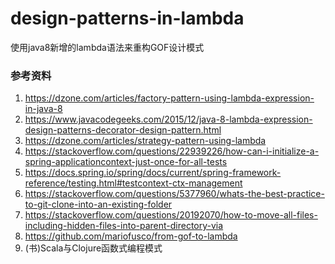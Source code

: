 # design-patterns-in-lambda
使用java8新增的lambda语法来重构GOF设计模式

### 参考资料
1. https://dzone.com/articles/factory-pattern-using-lambda-expression-in-java-8
2. https://www.javacodegeeks.com/2015/12/java-8-lambda-expression-design-patterns-decorator-design-pattern.html
3. https://dzone.com/articles/strategy-pattern-using-lambda
4. https://stackoverflow.com/questions/22939226/how-can-i-initialize-a-spring-applicationcontext-just-once-for-all-tests
5. https://docs.spring.io/spring/docs/current/spring-framework-reference/testing.html#testcontext-ctx-management
6. https://stackoverflow.com/questions/5377960/whats-the-best-practice-to-git-clone-into-an-existing-folder
7. https://stackoverflow.com/questions/20192070/how-to-move-all-files-including-hidden-files-into-parent-directory-via
8. https://github.com/mariofusco/from-gof-to-lambda
9. (书)Scala与Clojure函数式编程模式